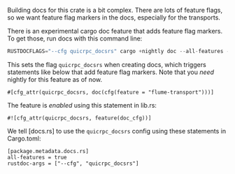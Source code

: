Building docs for this crate is a bit complex. There are lots of feature flags,
so we want feature flag markers in the docs, especially for the transports.

There is an experimental cargo doc feature that adds feature flag markers. To
get those, run docs with this command line:

```rust
RUSTDOCFLAGS="--cfg quicrpc_docsrs" cargo +nightly doc --all-features --no-deps --open
```

This sets the flag `quicrpc_docsrs` when creating docs, which triggers statements
like below that add feature flag markers. Note that you *need* nightly for this feature
as of now.

```
#[cfg_attr(quicrpc_docsrs, doc(cfg(feature = "flume-transport")))]
```

The feature is *enabled* using this statement in lib.rs:

```
#![cfg_attr(quicrpc_docsrs, feature(doc_cfg))]
```

We tell [docs.rs] to use the `quicrpc_docsrs` config using these statements
in Cargo.toml:

```
[package.metadata.docs.rs]
all-features = true
rustdoc-args = ["--cfg", "quicrpc_docsrs"]
```